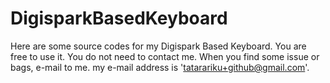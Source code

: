 # DigisparkBasedKeyboard
Here are some source codes for my Digispark Based Keyboard. 
You are free to use it. You do not need to contact me. 
When you find some issue or bags, e-mail to me. my e-mail address is 'tatarariku+github@gmail.com'.
